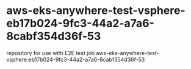 # aws-eks-anywhere-test-vsphere-eb17b024-9fc3-44a2-a7a6-8cabf354d36f-53
repository for use with E2E test job aws-eks-anywhere-test-vsphere:eb17b024-9fc3-44a2-a7a6-8cabf354d36f-53
